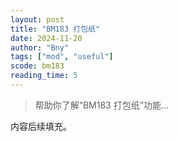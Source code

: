 ```yaml
---
layout: post
title: "BM183 打包纸"
date: 2024-11-20
author: "Bny"
tags: ["mod", "useful"]
scode: bm183
reading_time: 5
---
```


> 帮助你了解“BM183 打包纸”功能...

内容后续填充。
